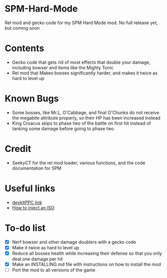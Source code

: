 # SPM-Hard-Mode
Rel mod and gecko code for my SPM Hard Mode mod. No full release yet, but coming soon

# Contents
* Gecko code that gets rid of most effects that double your damage, including bowser and items like the Mighty Tonic
* Rel mod that Makes bosses significantly harder, and makes it twice as hard to level up

# Known Bugs
* Some bosses, like Mr.L, O'Cabbage, and final O'Chunks do not receive the megabite attribute properly, so their HP has been increased instead
* King Croacus skips to phase two of the battle on first hit instead of tanking some damage before going to phase two

# Credit
* SeekyCT for the rel mod loader, various functions, and the code documentation for SPM

# Useful links
* [devkitPPC link](https://devkitpro.org/wiki/Getting_Started)
* [How to inject an ISO](https://github.com/SeekyCt/spm-rel-loader/blob/master/ISO.md)

# To-do list
- [X] Nerf bowser and other damage doublers with a gecko code
- [X] Make it twice as hard to level up
- [X] Reduce all bosses health while increasing their defense so that you only deal one damage per hit
- [X] Make an INSTALLING.md file with instructions on how to install the mod
- [ ] Port the mod to all versions of the game
